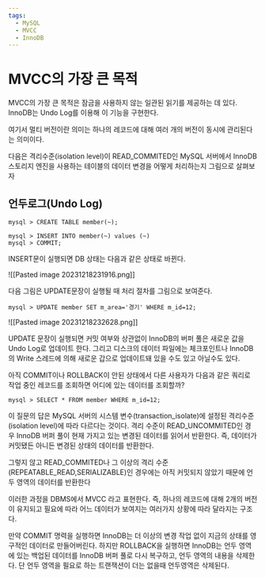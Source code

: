 ```yaml
---
tags:
  - MySQL
  - MVCC
  - InnoDB
---
```


# MVCC의 가장 큰 목적
MVCC의 가장 큰 목적은  잠금을 사용하지 않는 일관된 읽기를 제공하는 데 있다.
InnoDB는 Undo Log를 이용해 이 기능을 구현한다.

여기서 멀티 버전이란 의미는 하나의 레코드에 대해 여러 개의 버전이 동시에 관리된다는 의미이다.

다음은 격리수준(isolation level)이 READ_COMMITED인 MySQL 서버에서 InnoDB 스토리지 엔진을 사용하는 테이블의 데이터 변경을 어떻게 처리하는지 그림으로 살펴보자


## 언두로그(Undo Log)


```
mysql > CREATE TABLE member(~);

mysql > INSERT INTO member(~) values (~)
mysql > COMMIT;
```


INSERT문이 실행되면 DB 상태는 다음과 같은 상태로 바뀐다.

![[Pasted image 20231218231916.png]]

다음 그림은 UPDATE문장이 실행될 때 처리 절차를 그림으로 보여준다.
```mysql
mysql > UPDATE member SET m_area='경기' WHERE m_id=12;
```

![[Pasted image 20231218232628.png]]

UPDATE 문장이 실행되면 커밋 여부와 상관없이 InnoDB의 버퍼 풀은 새로운 값을 Undo Log로 업데이트 한다. 그리고 디스크의 데이터 파일에는 체크포인트나 InnoDB의 Write 스레드에 의해 새로운 갑으로 업데이트돼 있을 수도 있고 아닐수도 있다. 

아직 COMMIT이나 ROLLBACK이 안된 상태에서 다른 사용자가 다음과 같은 쿼리로 작업 중인 레코드를 조회하면 어디에 있는 데이터를 조회할까?
```mysql
mysql > SELECT * FROM member WHERE m_id=12;
```

이 질문의 답은 MySQL 서버의 시스템 변수(transaction_isolate)에 설정된 격리수준(isolation level)에 따라 다르다는 것이다. 격리 수준이 READ_UNCOMMITED인 경우 InnoDB 버퍼 풀이 현재 가지고 있는 변경된 데이터를 읽어서 반환한다.
즉, 데이터가 커밋됐든 아니든 변경된 상태의 데이터를 반환한다.

그렇지 않고 READ_COMMITED나 그 이상의 격리 수준(REPEATABLE_READ,SERIALIZABLE)인 경우에는 아직 커밋되지 않았기 때문에 언두 영역의 데이터를 반환한다

이러한 과정을 DBMS에서 MVCC 라고 표현한다. 즉, 하나의 레코드에 대해 2개의 버전이 유지되고 필요에 따라 어느 데이터가 보여지는 여러가지 상황에 따라 달라지는 구조다.

만약 COMMIT 명력을 실행하면 InnoDB는 더 이상의 변경 작업 없이 지금의 상태를 영구적인 데이터로 만들어버린다. 하지만 ROLLBACK을 실행하면 InnoDB는 언두 영역에 있는 백업된 데이터를 InnoDB 버퍼 풀로 다시 복구하고, 언두 영역의 내용을 삭제한다. 단 언두 영역을 필요로 하는 트랜잭션이 더는 없을때 언두영역은 삭제된다. 